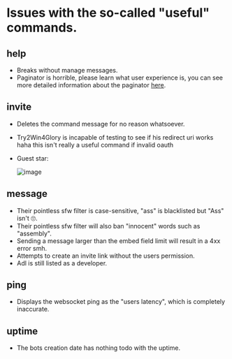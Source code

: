 # Issues with the so-called "useful" commands.

## help

- Breaks without manage messages.
- Paginator is horrible, please learn what user experience is, you can see more detailed information about the paginator [here](/paginator.md).

## invite

- Deletes the command message for no reason whatsoever.
- Try2Win4Glory is incapable of testing to see if his redirect uri works haha this isn't really a useful command if invalid oauth
- Guest star:
  
  ![image](https://user-images.githubusercontent.com/71782391/133697052-39bb8eda-1ed5-40f5-bc41-ff2b0bbb56b0.png)



## message

- Their pointless sfw filter is case-sensitive, "ass" is blacklisted but "Ass" isn't 🙄.
- Their pointless sfw filter will also ban "innocent" words such as "assembly".
- Sending a message larger than the embed field limit will result in a 4xx error smh.
- Attempts to create an invite link without the users permission.
- Adl is still listed as a developer.

## ping

- Displays the websocket ping as the "users latency", which is completely inaccurate.

## uptime

- The bots creation date has nothing todo with the uptime.

